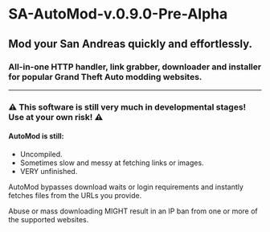 # SA-AutoMod-v.0.9.0-Pre-Alpha
## Mod your San Andreas quickly and effortlessly.
### All-in-one HTTP handler, link grabber, downloader and installer for popular Grand Theft Auto modding websites.
------
### ⚠️ This software is still very much in developmental stages! Use at your own risk! ⚠️
#### AutoMod is still:
- Uncompiled.
- Sometimes slow and messy at fetching links or images.
- VERY unfinished.

AutoMod bypasses download waits or login requirements and instantly fetches files from the URLs you provide. 

Abuse or mass downloading MIGHT result in an IP ban from one or more of the supported websites.
